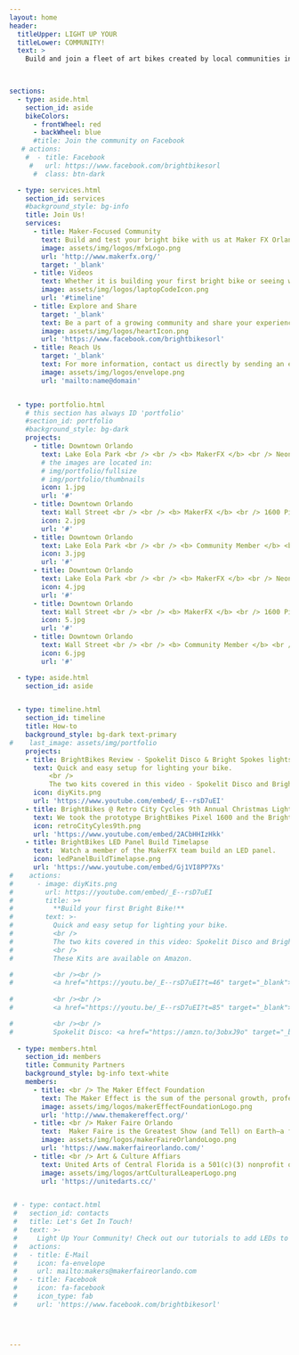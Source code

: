 ```yaml
---
layout: home
header: 
  titleUpper: LIGHT UP YOUR
  titleLower: COMMUNITY!
  text: >
    Build and join a fleet of art bikes created by local communities in the Central Florida area!
  


sections:
  - type: aside.html
    section_id: aside
    bikeColors:
      - frontWheel: red 
      - backWheel: blue
      #title: Join the community on Facebook
   # actions:
    #  - title: Facebook
     #   url: https://www.facebook.com/brightbikesorl
      #  class: btn-dark

  - type: services.html
    section_id: services
    #background_style: bg-info
    title: Join Us!
    services:
      - title: Maker-Focused Community
        text: Build and test your bright bike with us at Maker FX Orlando or build one at home. 
        image: assets/img/logos/mfxLogo.png
        url: 'http://www.makerfx.org/'
        target: '_blank' 
      - title: Videos
        text: Whether it is building your first bright bike or seeing what the community is up to, watch some of our videos. 
        image: assets/img/logos/laptopCodeIcon.png
        url: '#timeline'
      - title: Explore and Share
        target: '_blank'
        text: Be a part of a growing community and share your experiences by joining our Facebook group.
        image: assets/img/logos/heartIcon.png
        url: 'https://www.facebook.com/brightbikesorl'
      - title: Reach Us
        target: '_blank'
        text: For more information, contact us directly by sending an email.
        image: assets/img/logos/envelope.png
        url: 'mailto:name@domain'


  - type: portfolio.html
    # this section has always ID 'portfolio'
    #section_id: portfolio
    #background_style: bg-dark
    projects:
      - title: Downtown Orlando
        text: Lake Eola Park <br /> <br /> <b> MakerFX </b> <br /> Neon 
        # the images are located in:
        # img/portfolio/fullsize
        # img/portfolio/thumbnails
        icon: 1.jpg
        url: '#'
      - title: Downtown Orlando
        text: Wall Street <br /> <br /> <b> MakerFX </b> <br /> 1600 Pixel 
        icon: 2.jpg
        url: '#'
      - title: Downtown Orlando
        text: Lake Eola Park <br /> <br /> <b> Community Member </b> <br /> Diggz's Rudolph 
        icon: 3.jpg
        url: '#'
      - title: Downtown Orlando
        text: Lake Eola Park <br /> <br /> <b> MakerFX </b> <br /> Neon
        icon: 4.jpg
        url: '#'
      - title: Downtown Orlando
        text: Wall Street <br /> <br /> <b> MakerFX </b> <br /> 1600 Pixel
        icon: 5.jpg
        url: '#'
      - title: Downtown Orlando
        text: Wall Street <br /> <br /> <b> Community Member </b> <br /> Diggz's Rudolph 
        icon: 6.jpg
        url: '#'

  - type: aside.html
    section_id: aside


  - type: timeline.html
    section_id: timeline
    title: How-to
    background_style: bg-dark text-primary
#    last_image: assets/img/portfolio
    projects:
    - title: BrightBikes Review - Spokelit Disco & Bright Spokes lights
      text: Quick and easy setup for lighting your bike. 
          <br />
          The two kits covered in this video - Spokelit Disco and Bright Spokes.
      icon: diyKits.png
      url: 'https://www.youtube.com/embed/_E--rsD7uEI'
    - title: BrightBikes @ Retro City Cycles 9th Annual Christmas Light Ride
      text: We took the prototype BrightBikes Pixel 1600 and the BrightBikes Neon to the Retro City Cycles 9th Annual Christmas Light Ride. 
      icon: retroCityCyles9th.png
      url: 'https://www.youtube.com/embed/2ACbHHIzHkk'
    - title: BrightBikes LED Panel Build Timelapse
      text:  Watch a member of the MakerFX team build an LED panel.
      icon: ledPanelBuildTimelapse.png
      url: 'https://www.youtube.com/embed/Gj1VI8PP7Xs'
#    actions:
#      - image: diyKits.png
#        url: https://youtube.com/embed/_E--rsD7uEI
#        title: >+
#          **Build your first Bright Bike!**
#        text: >-
#          Quick and easy setup for lighting your bike. 
#          <br />
#          The two kits covered in this video: Spokelit Disco and Bright Spokes.
#          <br />
#          These Kits are available on Amazon.

#          <br /><br />
#          <a href="https://youtu.be/_E--rsD7uEI?t=46" target="_blank">0:46:</a> Install overview of the Spokelit Disco
          
#          <br /><br />
#          <a href="https://youtu.be/_E--rsD7uEI?t=85" target="_blank">1:25:</a> Install overview of the Bright Spokes Lights#

#          <br /><br />
#          Spokelit Disco: <a href="https://amzn.to/3obxJ9o" target="_blank">https://amzn.to/3obxJ9o</a>
     
  - type: members.html
    section_id: members
    title: Community Partners
    background_style: bg-info text-white
    members:
      - title: <br /> The Maker Effect Foundation
        text: The Maker Effect is the sum of the personal growth, professional success, community development, and continuous innovation that results when makers learn, educate, share, and create together. 
        image: assets/img/logos/makerEffectFoundationLogo.png
        url: 'http://www.themakereffect.org/'
      - title: <br /> Maker Faire Orlando
        text:  Maker Faire is the Greatest Show (and Tell) on Earth—a family-friendly festival of invention, creativity and resourcefulness, and a celebration of the Maker movement.
        image: assets/img/logos/makerFaireOrlandoLogo.png
        url: 'https://www.makerfaireorlando.com/'
      - title: <br /> Art & Culture Affiars
        text: United Arts of Central Florida is a 501(c)(3) nonprofit organization and the one-stop-shop to support the arts, sciences and history in Lake, Orange, Osceola and Seminole counties.
        image: assets/img/logos/artCulturalLeaperLogo.png
        url: 'https://unitedarts.cc/'


 # - type: contact.html
 #   section_id: contacts
 #   title: Let's Get In Touch!
 #   text: >-
 #     Light Up Your Community! Check out our tutorials to add LEDs to your bike and get out to share your colors with your neighborhood, or join us for community light parades! 
 #   actions:
 #   - title: E-Mail
 #     icon: fa-envelope
 #     url: mailto:makers@makerfaireorlando.com
 #   - title: Facebook
 #     icon: fa-facebook 
 #     icon_type: fab
 #     url: 'https://www.facebook.com/brightbikesorl'

  


---
```

